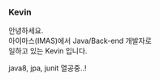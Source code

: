 ### Kevin

안녕하세요.   
아이마스(IMAS)에서 Java/Back-end 개발자로    
일하고 있는 Kevin 입니다.

java8, jpa, junit 열공중..!
